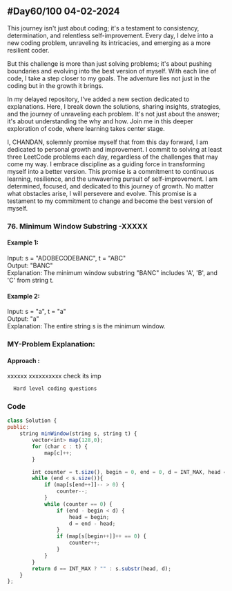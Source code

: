 
## #Day60/100 04-02-2024

This journey isn't just about coding; it's a testament to consistency, determination, and relentless self-improvement. Every day, I delve into a new coding problem, unraveling its intricacies, and emerging as a more resilient coder.

But this challenge is more than just solving problems; it's about pushing boundaries and evolving into the best version of myself. With each line of code, I take a step closer to my goals. The adventure lies not just in the coding but in the growth it brings.

In my delayed repository, I've added a new section dedicated to explanations. Here, I break down the solutions, sharing insights, strategies, and the journey of unraveling each problem. It's not just about the answer; it's about understanding the why and how. Join me in this deeper exploration of code, where learning takes center stage.

I, CHANDAN, solemnly promise myself that from this day forward, I am dedicated to personal growth and improvement. I commit to solving at least three LeetCode problems each day, regardless of the challenges that may come my way. I embrace discipline as a guiding force in transforming myself into a better version. This promise is a commitment to continuous learning, resilience, and the unwavering pursuit of self-improvement. I am determined, focused, and dedicated to this journey of growth. No matter what obstacles arise, I will persevere and evolve. This promise is a testament to my commitment to change and become the best version of myself.


### 76. Minimum Window Substring -XXXXX

#### Example 1:

Input: s = "ADOBECODEBANC", t = "ABC"\
Output: "BANC"\
Explanation: The minimum window substring "BANC" includes 'A', 'B', and 'C' from string t.


#### Example 2:
Input: s = "a", t = "a"\
Output: "a"\
Explanation: The entire string s is the minimum window.
### MY-Problem Explanation:

#### Approach :
xxxxxx xxxxxxxxxx check its imp
```bash
  Hard level coding questions
```
### Code

```javascript
class Solution {
public:
    string minWindow(string s, string t) {
        vector<int> map(128,0);
        for (char c : t) {
            map[c]++;
        }

        int counter = t.size(), begin = 0, end = 0, d = INT_MAX, head = 0;
        while (end < s.size()){
            if (map[s[end++]]-- > 0) {
                counter--;
            }
            while (counter == 0) {
                if (end - begin < d) {
                    head = begin;
                    d = end - head;
                }
                if (map[s[begin++]]++ == 0) {
                    counter++;
                }
            }  
        }
        return d == INT_MAX ? "" : s.substr(head, d);
    }
};
```
